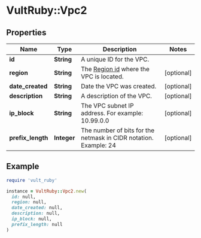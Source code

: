 # VultRuby::Vpc2

## Properties

| Name | Type | Description | Notes |
| ---- | ---- | ----------- | ----- |
| **id** | **String** | A unique ID for the VPC. |  |
| **region** | **String** | The [Region id](#operation/list-regions) where the VPC is located. | [optional] |
| **date_created** | **String** | Date the VPC was created. | [optional] |
| **description** | **String** | A description of the VPC. | [optional] |
| **ip_block** | **String** | The VPC subnet IP address. For example: 10.99.0.0 | [optional] |
| **prefix_length** | **Integer** | The number of bits for the netmask in CIDR notation. Example: 24 | [optional] |

## Example

```ruby
require 'vult_ruby'

instance = VultRuby::Vpc2.new(
  id: null,
  region: null,
  date_created: null,
  description: null,
  ip_block: null,
  prefix_length: null
)
```

